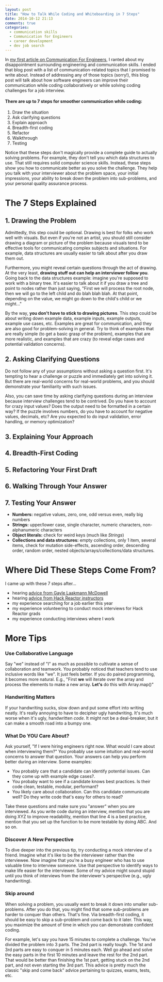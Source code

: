 ```yaml
---
layout: post
title: "How to Talk While Coding and Whiteboarding in 7 Steps"
date: 2014-10-12 21:13
comments: true
categories:
  - communication skills
  - Communication for Engineers
  - career development
  - dev job search
---
```


In [my first article on Communication For Engineers](/blog/2014/09/02/communication-for-engineers-101-we-have-a-problem/), I ranted about my disappointment surrounding engineering and communication skills. I ended that blog post with a list of communication-related topics that I promised to write about. Instead of addressing any of those topics (sorry!), this blog post will talk about how software engineers can improve their communication while coding collaboratively or while solving coding challenges for a job interview.

#### There are up to 7 steps for smoother communication while coding:

1. Draw the situation
2. Ask clarifying questions
3. Explain approach
4. Breadth-first coding
5. Refactor
6. Walkthrough
7. Testing

Notice that these steps don't magically provide a complete guide to actually solving problems. For example, they don't tell you which data structures to use. That still requires solid computer science skills. Instead, these steps show you how to communicate better as you solve the challenge. They help you talk with your interviewer about the problem space, your initial impressions, your ability to break down the problem into sub-problems, and your personal quality assurance process.

# The 7 Steps Explained

## 1. Drawing the Problem
Admittedly, this step could be optional. Drawing is best for folks who work well with visuals. But even if you're not an artist, you should still consider drawing a diagram or picture of the problem because visuals tend to be effective tools for communicating complex subjects and situations. For example, data structures are usually easier to talk about after you draw them out.

Furthermore, you might reveal certain questions through the act of drawing. At the very least, **drawing stuff out can help an interviewer follow you**. Going back to the data structures example: imagine you're supposed to work with a binary tree. It's easier to talk about it if you draw a tree and point to nodes rather than just saying, "First we will process the root node, then we will go to the left child and do blah blah blah. At that point, depending on the value, we might go down to the child's child or we might..."

By the way, **you don't have to stick to drawing pictures**. This step could be about writing down example data, example inputs, example outputs, example use cases, etc. Examples are great for communication, and they are also good for problem-solving in general. Try to think of examples that are really simple (to get a basic grasp of the problem), examples that are more realistic, and examples that are crazy (to reveal edge cases and potential validation concerns).

## 2. Asking Clarifying Questions
Do not follow any of your assumptions without asking a question first. It's tempting to hear a challenge or puzzle and immediately get into solving it. But there are real-world concerns for real-world problems, and you should demonstrate your familiarity with such issues.

Also, you can save time by asking clarifying questions during an interview because interview challenges tend to be contrived. Do you have to account for crazy input values? Does the output need to be formatted in a certain way? If the puzzle involves numbers, do you have to account for negative values, decimals, etc? Are you expected to do input validation, error handling, or memory optimization?

## 3. Explaining Your Approach

## 4. Breadth-First Coding

## 5. Refactoring Your First Draft

## 6. Walking Through Your Answer

## 7. Testing Your Answer
- **Numbers:** negative values, zero, one, odd versus even, really big numbers
- **Strings:** upper/lower case, single character, numeric characters, non-alphanumeric characters
- **Object literals:** check for weird keys (much like *Strings*)
- **Collections and data structures:** empty collections, only 1 item, several items, check for mutation side-effects, ascending order, descending order, random order, nested objects/arrays/collections/data structures.

# Where Did These Steps Come From?

I came up with these 7 steps after...

- hearing [advice from Gayle Laakmann McDowell](/blog/2014/05/31/dev-job-search-tips-from-the-coding-interview-guru/)
- hearing [advice from Hack Reactor instructors](/blog/2014/05/11/hackr-diary-weeks-11-12-and-beyond/)
- my experience searching for a job earlier this year
- my experience volunteering to conduct mock interviews for Hack Reactor grads
- my experience conducting interviews where I work

# More Tips

### Use Collaborative Language
Say "we" instead of "I" as much as possible to cultivate a sense of collaboration and teamwork. You probably noticed that teachers tend to use inclusive words like "we". It just feels better. If you do paired programming, it becomes more natural. E.g., "First **we** will iterate over the array and process the elements to make a new array. **Let's** do this with Array.map()"

### Handwriting Matters
If your handwriting sucks, slow down and put some effort into writing neatly. It's really annoying to have to decipher ugly handwriting. It's much worse when it's ugly, handwritten *code*. It might not be a deal-breaker, but it can make a smooth road into a bumpy one.

### What Do YOU Care About?
Ask yourself, "If I were hiring engineers right now. What would I care about when interviewing them?" You probably use some intuition and real-world concerns to answer that question. Your answers can help you perform better during an interview. Some examples:

- You probably care that a candidate can identify potential issues. Can they come up with example edge cases?.
- You probaby want to see if a candidate knows best practices. Is their code clean, testable, modular, performant?
- You likely care about collaboration. Can this candidate communicate well? Do they write code that's easy for others to read?

Take these questions and make sure you "answer" when you are interviewed. As you write code during an interview, mention that you are doing XYZ to improve readability, mention that line 4 is a best practice, mention that you set up the function to be more testable by doing ABC. And so on.

### Discover A New Perspective
To dive deeper into the previous tip, try conducting a mock interview of a friend. Imagine what it's like to be the interviewer rather than the interviewee. Now imagine that you're a busy engineer who has to use valuable time to interview someone. Use that perspective to identify ways to make life easier for the interviewer. Some of my advice might sound stupid until you think of interviews from the interviewer's perspective (e.g., ugly handwriting).

### Skip around
When solving a problem, you usually want to break it down into smaller sub-problems. After you do that, you might find that some sub-problems are harder to conquer than others. That's fine. Via breadth-first coding, it should be easy to skip a sub-problem and come back to it later. This way, you maximize the amount of time in which you can demonstrate confident coding.

For example, let's say you have 15 minutes to complete a challenge. You've divided the problem into 3 parts. The 2nd part is really tough. The 1st and 3rd parts are easy to conquer in 5 minutes each. Well go ahead and solve the easy parts in the first 10 minutes and leave the rest for the 2nd part. That would be better than finishing the 1st part, getting stuck on the 2nd part, and not even starting the 3rd part. This advice is pretty much the classic "skip and come back" advice pertaining to quizzes, exams, tests, etc.
